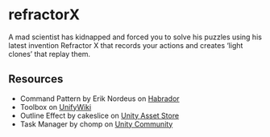 ﻿# refractorX
A mad scientist has kidnapped and forced you to solve his puzzles using his latest invention Refractor X that records your actions and creates ‘light clones’ that replay them.

## Resources
* Command Pattern by Erik Nordeus on [Habrador](http://www.habrador.com/tutorials/programming-patterns/1-command-pattern/)
* Toolbox on [UnifyWiki](http://wiki.unity3d.com/index.php/Toolbox)
* Outline Effect by cakeslice on [Unity Asset Store](https://www.assetstore.unity3d.com/en/#!/content/78608)
* Task Manager by chomp on [Unity Community](https://forum.unity3d.com/threads/a-more-flexible-coroutine-interface.94220)
